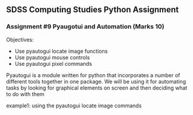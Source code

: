 ## SDSS Computing Studies Python Assignment
### Assignment #9 Pyaugotui and Automation (Marks 10)

Objectives:
* Use pyautogui locate image functions
* Use pyautogui mouse controls
* Use pyautogui pixel commands

Pyautogui is a module written for python that incorporates a number of different tools together in one package.  We will be using it for automating tasks by looking for graphical elements on screen and then deciding what to do with them

example1:
using the pyautogui locate image commands